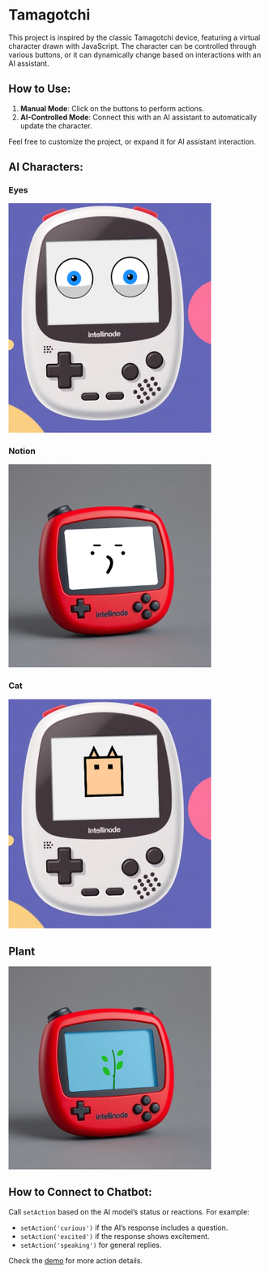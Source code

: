 # Tamagotchi

This project is inspired by the classic Tamagotchi device, featuring a virtual character drawn with JavaScript. The character can be controlled through various buttons, or it can dynamically change based on interactions with an AI assistant.


## How to Use:

1. **Manual Mode**: Click on the buttons to perform actions.
2. **AI-Controlled Mode**: Connect this with an AI assistant to automatically update the character.


Feel free to customize the project, or expand it for AI assistant interaction.

## AI Characters:

### Eyes
<img src="images/device1_eyes.png" width="400px" />


### Notion
<img src="images/device2_notion.png" width="400px" />


### Cat
<img src="images/device1_cat.png" width="400px" />

## Plant
<img src="images/device2_plant.png" width="400px" />

## How to Connect to Chatbot:

Call `setAction` based on the AI model’s status or reactions. For example:

- `setAction('curious')` if the AI’s response includes a question.
- `setAction('excited')` if the response shows excitement.
- `setAction('speaking')` for general replies.

Check the [demo](https://barqawiz.github.io/Tamagotchi/) for more action details.

